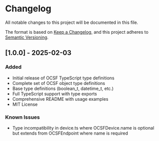 # Changelog

All notable changes to this project will be documented in this file.

The format is based on [Keep a Changelog](https://keepachangelog.com/en/1.0.0/),
and this project adheres to [Semantic Versioning](https://semver.org/spec/v2.0.0.html).

## [1.0.0] - 2025-02-03

### Added
- Initial release of OCSF TypeScript type definitions
- Complete set of OCSF object type definitions
- Base type definitions (boolean_t, datetime_t, etc.)
- Full TypeScript support with type exports
- Comprehensive README with usage examples
- MIT License

### Known Issues
- Type incompatibility in device.ts where OCSFDevice.name is optional but extends from OCSFEndpoint where name is required
